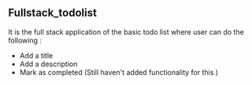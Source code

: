 ## Fullstack_todolist
It is the full stack application of the basic todo list where user can do the following : 
- Add a title
- Add a description 
- Mark as completed (Still haven't added functionality for this )
